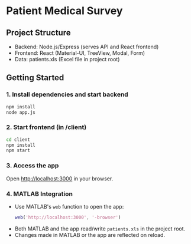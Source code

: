 # Patient Medical Survey

## Project Structure
- Backend: Node.js/Express (serves API and React frontend)
- Frontend: React (Material-UI, TreeView, Modal, Form)
- Data: patients.xls (Excel file in project root)

## Getting Started

### 1. Install dependencies and start backend
```bash
npm install
node app.js
```

### 2. Start frontend (in /client)
```bash
cd client
npm install
npm start
```

### 3. Access the app
Open [http://localhost:3000](http://localhost:3000) in your browser.

### 4. MATLAB Integration
- Use MATLAB's `web` function to open the app:
  ```matlab
  web('http://localhost:3000', '-browser')
  ```
- Both MATLAB and the app read/write `patients.xls` in the project root.
- Changes made in MATLAB or the app are reflected on reload.
